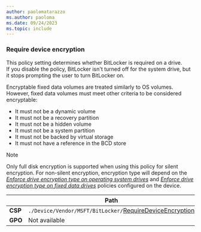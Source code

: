 ```yaml
---
author: paolomatarazzo
ms.author: paoloma
ms.date: 09/24/2023
ms.topic: include
---
```


### Require device encryption

This policy setting determines whether BitLocker is required on a drive.\
If you disable the policy, BitLocker isn't turned off for the system drive, but it stops prompting the user to turn BitLocker on.

Encryptable fixed data volumes are treated similarly to OS volumes. However, fixed data volumes must meet other criteria to be considered encryptable:

- It must not be a dynamic volume
- It must not be a recovery partition
- It must not be a hidden volume
- It must not be a system partition
- It must not be backed by virtual storage
- It must not have a reference in the BCD store

> [!NOTE]
> Only full disk encryption is supported when using this policy for silent encryption. For non-silent encryption, encryption type will depend on the [*Enforce drive encryption type on operating system drives*](../policy-settings.md?tabs=fixed#enforce-drive-encryption-type-on-operating-system-drives) and [*Enforce drive encryption type on fixed data drives*](../policy-settings.md?tabs=fixed#enforce-drive-encryption-type-on-fixed-data-drives) policies configured on the device.

|  | Path |
|--|--|
| **CSP** | `./Device/Vendor/MSFT/BitLocker/`[RequireDeviceEncryption](/windows/client-management/mdm/bitlocker-csp#requiredeviceencryption) |
| **GPO** | Not available |
